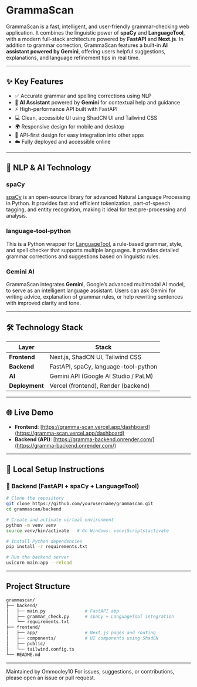 # GrammaScan

GrammaScan is a fast, intelligent, and user-friendly grammar-checking web application. It combines the linguistic power of **spaCy** and **LanguageTool**, with a modern full-stack architecture powered by **FastAPI** and **Next.js**. In addition to grammar correction, GrammaScan features a built-in **AI assistant powered by Gemini**, offering users helpful suggestions, explanations, and language refinement tips in real time.

---

## ✨ Key Features

- ✅ Accurate grammar and spelling corrections using NLP
- 🧠 **AI Assistant** powered by **Gemini** for contextual help and guidance
- ⚡ High-performance API built with FastAPI
- 💻 Clean, accessible UI using ShadCN UI and Tailwind CSS
- 🌍 Responsive design for mobile and desktop
- 🔌 API-first design for easy integration into other apps
- ☁️ Fully deployed and accessible online

---

## 🧠 NLP & AI Technology

### spaCy
[spaCy](https://spacy.io/) is an open-source library for advanced Natural Language Processing in Python. It provides fast and efficient tokenization, part-of-speech tagging, and entity recognition, making it ideal for text pre-processing and analysis.

### language-tool-python
This is a Python wrapper for [LanguageTool](https://languagetool.org/), a rule-based grammar, style, and spell checker that supports multiple languages. It provides detailed grammar corrections and suggestions based on linguistic rules.

### Gemini AI
GrammaScan integrates **Gemini**, Google’s advanced multimodal AI model, to serve as an intelligent language assistant. Users can ask Gemini for writing advice, explanation of grammar rules, or help rewriting sentences with improved clarity and tone.

---

## 🛠 Technology Stack

| Layer       | Stack                                      |
|-------------|--------------------------------------------|
| **Frontend**| Next.js, ShadCN UI, Tailwind CSS           |
| **Backend** | FastAPI, spaCy, language-tool-python       |
| **AI**      | Gemini API (Google AI Studio / PaLM)       |
| **Deployment** | Vercel (frontend), Render (backend)     |

---

## 🌐 Live Demo

- **Frontend**: [https://gramma-scan.vercel.app/dashboard](https://gramma-scan.vercel.app/dashboard)  
- **Backend (API)**: [https://gramma-backend.onrender.com/](https://gramma-backend.onrender.com/)

---

## 🚀 Local Setup Instructions

### 🔹 Backend (FastAPI + spaCy + LanguageTool)

```bash
# Clone the repository
git clone https://github.com/yourusername/grammascan.git
cd grammascan/backend

# Create and activate virtual environment
python -m venv venv
source venv/bin/activate   # On Windows: venv\Scripts\activate

# Install Python dependencies
pip install -r requirements.txt

# Run the backend server
uvicorn main:app --reload
```

---

## Project Structure

```bash
grammascan/
├── backend/
│   ├── main.py               # FastAPI app
│   ├── grammar_check.py      # spaCy + LanguageTool integration
│   └── requirements.txt
├── frontend/
│   ├── app/                  # Next.js pages and routing
│   ├── components/           # UI components using ShadCN
│   ├── public/
│   └── tailwind.config.ts
└── README.md
```

---

Maintained by Ommooley10
For issues, suggestions, or contributions, please open an issue or pull request.
